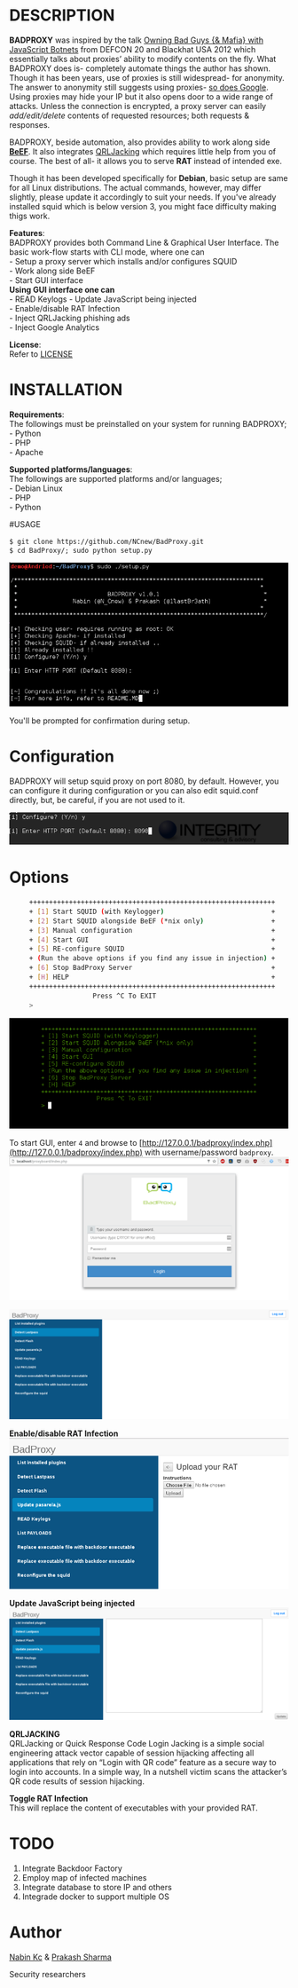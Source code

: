 # DESCRIPTION
**BADPROXY** was inspired by the talk [Owning Bad Guys {& Mafia} with JavaScript Botnets](https://media.blackhat.com/bh-us-12/Briefings/Alonso/BH_US_12_Alonso_Owning_Bad_Guys_WP.pdf) from DEFCON 20 and Blackhat USA 2012 which essentially talks about proxies’ ability to modify contents on the fly. What BADPROXY does is- completely automate things the author has shown. Though it has been years, use of proxies is still widespread- for anonymity. The answer to anonymity still suggests using proxies- [so does Google](https://lmgify.com?q=how+to+become+anonymous). Using proxies may hide your IP but it also opens door to a wide range of attacks. Unless the connection is encrypted, a proxy server can easily *add/edit/delete* contents of requested resources; both requests & responses.

BADPROXY, beside automation, also provides ability to work along side [**BeEF**](https://github.com/beefproject/beef). It also integrates [QRLJacking](https://www.owasp.org/index.php/Qrljacking) which requires little help from you of course. The best of all- it allows you to serve **RAT** instead of intended exe.

Though it has been developed specifically for **Debian**, basic setup are same for all Linux distributions. The actual commands, however, may differ slightly, please update it accordingly to suit your needs. If you've already installed squid which is below version 3, you might face difficulty making thigs work.

**Features**:  
BADPROXY provides both Command Line & Graphical User Interface. The basic work-flow starts with CLI mode, where one can  
\- Setup a proxy server which installs and/or configures SQUID  
\- Work along side BeEF  
\- Start GUI interface  
**Using GUI interface one can**  
\- READ Keylogs
\- Update JavaScript being injected  
\- Enable/disable RAT Infection  
\- Inject QRLJacking phishing ads  
\- Inject Google Analytics  


**License**:  
Refer to [LICENSE](LICENSE)


# INSTALLATION
**Requirements**:  
The followings must be preinstalled on your system for running BADPROXY;  
\- Python  
\- PHP  
\- Apache  


**Supported platforms/languages**:  
The followings are supported platforms and/or languages;  
\- Debian Linux  
\- PHP  
\- Python  


#USAGE
```
$ git clone https://github.com/NCnew/BadProxy.git
$ cd BadProxy/; sudo python setup.py
```
![Install](https://github.com/NCnew/BadProxy/blob/master/proxyboard/images/screenshot/Selection_001.png "Install")

You'll be prompted for confirmation during setup.

# Configuration    
BADPROXY will setup squid proxy on port 8080, by default. However, you can configure it during configuration or you can also edit squid.conf directly, but, be careful, if you are not used to it.

 ![Configure](https://github.com/NCnew/BadProxy/blob/master/proxyboard/images/screenshot/Selection_002.png "Configure")


# Options
```bash
	 ++++++++++++++++++++++++++++++++++++++++++++++++++++++++++++++
	 + [1] Start SQUID (with Keylogger)                           +
	 + [2] Start SQUID alongside BeEF (*nix only)                 +
	 + [3] Manual configuration                                   +
	 + [4] Start GUI                                              +
	 + [5] RE-configure SQUID                                     +
	 + (Run the above options if you find any issue in injection) +
	 + [6] Stop BadProxy Server                                   +
	 + [H] HELP                                                   +
	 ++++++++++++++++++++++++++++++++++++++++++++++++++++++++++++++
                  	 Press ^C To EXIT  
	 >
```
![Start GUI](https://github.com/NCnew/BadProxy/blob/master/proxyboard/images/screenshot/Selection_005.png "Start GUI")

To start GUI, enter `4` and browse to [http://127.0.0.1/badproxy/index.php](http://127.0.0.1/badproxy/index.php) with username/password `badproxy`.
![Login](https://github.com/NCnew/BadProxy/blob/master/proxyboard/images/screenshot/Selection_006.png "Login")

![Features](https://github.com/NCnew/BadProxy/blob/master/proxyboard/images/screenshot/Selection_007.png "Features")

**Enable/disable RAT Infection**    
  ![Toggle RAT Infection](https://github.com/NCnew/BadProxy/blob/master/proxyboard/images/screenshot/Selection_008.png "Toggle RAT Infection")

**Update JavaScript being injected**    
  ![Update JavaScript](https://github.com/NCnew/BadProxy/blob/master/proxyboard/images/screenshot/Selection_009.png "Update JavasCript")

**QRLJACKING**  
QRLJacking or Quick Response Code Login Jacking is a simple social engineering attack vector capable of session hijacking affecting all applications that rely on “Login with QR code” feature as a secure way to login into accounts. In a simple way, In a nutshell victim scans the attacker’s QR code results of session hijacking.

**Toggle RAT Infection**    
This will replace the content of executables with your provided RAT.

# TODO
1. Integrate Backdoor Factory
2. Employ map of infected machines
3. Integrate database to store IP and others
4. Integrade docker to support multiple OS

# Author

[Nabin Kc](@CNew) &
[Prakash Sharma](@1lastBr3ath)

Security researchers
